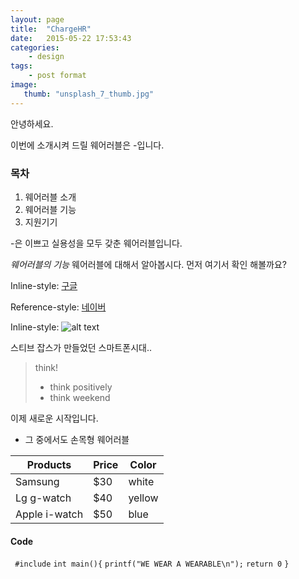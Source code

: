 ```yaml
---
layout: page
title:  "ChargeHR"
date:   2015-05-22 17:53:43
categories:
    - design
tags:
    - post format
image:
   thumb: "unsplash_7_thumb.jpg"
---
```

안녕하세요.

이번에 소개시켜 드릴 웨어러블은 -입니다.

### 목차

1. 웨어러블 소개 
2. 웨어러블 기능
3. 지원기기

  
-은 이쁘고 실용성을 모두 갖춘 웨어러블입니다.


*웨어러블의 기능* 
웨어러블에 대해서 알아봅시다.
먼저 여기서 확인 해볼까요?

Inline-style:
[구글](https://www.google.co.kr)

Reference-style:
[네이버][1]

[1]: http://www.naver.com

Inline-style:
![alt text](http://yskmedia01.cafe24.com/wp-content/uploads/2013/11/웨어러블-이미지메인컷.jpg)

스티브 잡스가 만들었던 스마트폰시대..

>think!
>- think positively
>- think weekend

이제 새로운 시작입니다.


- 그 중에서도 손목형 웨어러블

Products | Price | Color
 ------- | ----- | ----
Samsung | $30 | white
Lg g-watch | $40 | yellow
Apple i-watch | $50 | blue

#### Code


` #include`
`int main(){`
`printf("WE WEAR A WEARABLE\n");`
`return 0`
`}`


